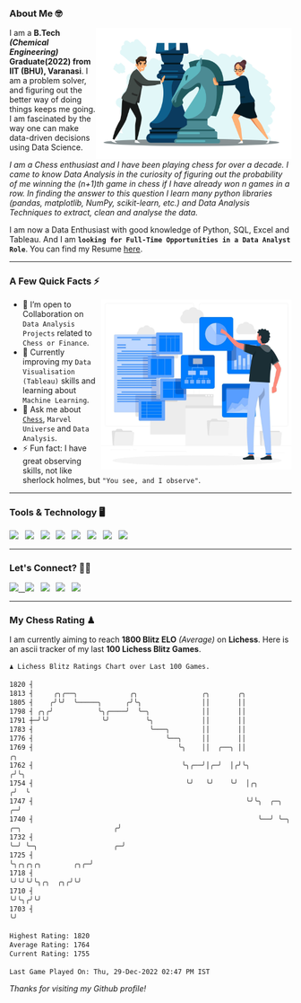 ### About Me 🤓
<img align="right" alt="Coding" width="350" src="https://github.com/Laxman-Lakhan/Laxman-Lakhan/blob/master/Assets/Chess_Vector.jpg">   

I am a **B.Tech** _**(Chemical Engineering)**_ **Graduate(2022) from IIT (BHU), Varanasi**. I am a problem solver, and figuring out the better way of doing things keeps me going. I am fascinated by the way one can make data-driven decisions using Data Science. 

_I am a Chess enthusiast and I have been playing chess for over a decade. I came to know Data Analysis in the curiosity of figuring out the probability of me winning the (n+1)th game in chess if I have already won n games in a row. In finding the answer to this question I learn many python libraries (pandas, matplotlib, NumPy, scikit-learn, etc.) and Data Analysis Techniques to extract, clean and analyse the data._

I am now a Data Enthusiast with good knowledge of Python, SQL, Excel and Tableau. And I am **`looking for Full-Time Opportunities in a Data Analyst Role`**. You can find my Resume
 [here](https://drive.google.com/file/d/1UIOoogRLj5eGQFQBkuvMmTISZVdl2Ok7/view?usp=sharing).


---

### A Few Quick Facts ⚡️
<img align="right" alt="Coding" width="340" src="https://github.com/Laxman-Lakhan/Laxman-Lakhan/blob/master/Assets/Data_Vector.jpg">   

- 🤝 I’m open to Collaboration on `Data Analysis Projects` related to `Chess or Finance`.
- 📖 Currently improving my `Data Visualisation (Tableau)` skills and learning about `Machine Learning`.
- 💬 Ask me about [`Chess`](https://lichess.org/@/YourKingIsInDanger), `Marvel Universe` and `Data Analysis`.
- ⚡️ Fun fact: I have great observing skills, not like sherlock holmes, but `"You see, and I observe"`.

---
### Tools & Technology 🖥

<img src="https://img.shields.io/badge/Python-white?logo=Python&logoColor=ColorName&style=ShieldStyle" /> &nbsp;
<img src="https://img.shields.io/badge/MySQL-white?logo=MySQL&logoColor=ColorName&style=ShieldStyle" /> &nbsp;
<img src="https://img.shields.io/badge/Tableau-white?logo=Tableau&logoColor=ColorName&style=ShieldStyle" /> &nbsp;
<img src="https://img.shields.io/badge/Excel-white?logo=Microsoft+Excel&logoColor=196F3D&style=ShieldStyle" /> &nbsp;
<img src="https://img.shields.io/badge/Jupyter-white?logo=Jupyter&logoColor=ColorName&style=ShieldStyle" /> &nbsp;
<img src="https://img.shields.io/badge/pandas-white?logo=Pandas&logoColor=000080&style=ShieldStyle" /> &nbsp;
<img src="https://img.shields.io/badge/numpy-white?logo=Numpy&logoColor=85C1E9&style=ShieldStyle" /> &nbsp;
<img src="https://img.shields.io/badge/scikit learn-white?logo=Scikit+Learn&logoColor=ColorName&style=ShieldStyle" /> &nbsp;



---

### Let's Connect? 🫳🏻

<a href="mailto:laxmansingh.lakhan@gmail.com"> <img src="https://img.icons8.com/fluent/48/000000/gmail.png" width="3.5%"/> &nbsp;
[<img src="https://img.icons8.com/color/48/000000/linkedin.png" width="3.5%"/>](https://www.linkedin.com/in/laxman-lakhan/)  &nbsp;
[<img src="https://img.icons8.com/fluent/48/000000/facebook-new.png" width="3.5%"/>](https://www.facebook.com/s.laxmanlakhan/)  &nbsp;
[<img src="https://img.icons8.com/fluent/48/000000/instagram-new.png" width="3.5%"/>](https://www.instagram.com/laxman.lakhan/)  &nbsp;
[<img src="https://img.icons8.com/color/48/000000/twitter.png" width="3.5%"/>](https://twitter.com/laxman__lakhan)  &nbsp;

 ---
  
### My Chess Rating ♟
  
I am currently aiming to reach **1800 Blitz ELO** *(Average)* on **Lichess**. Here is an ascii tracker of my last **100 Lichess Blitz Games**.

  ```
  ♟︎ 𝙻𝚒𝚌𝚑𝚎𝚜𝚜 𝙱𝚕𝚒𝚝𝚣 𝚁𝚊𝚝𝚒𝚗𝚐𝚜 𝙲𝚑𝚊𝚛𝚝 𝚘𝚟𝚎𝚛 𝙻𝚊𝚜𝚝 𝟷00 𝙶𝚊𝚖𝚎𝚜.
  
1820 ┤
1813 ┤     ╭╮╭──╮             ╭╮                ╭╮       ╭╮
1805 ┤    ╭╯╰╯  ╰─────╮      ╭╯╰╮               ││       ││
1798 ┤ ╭╮╭╯           ╰╮╭────╯  ╰─╮             ││       ││
1791 ┼─╯╰╯             ╰╯         ╰╮            ││       ││
1783 ┤                             ╰───╮        ││       ││
1776 ┤                                 ╰──╮     ││       ││
1769 ┤                                    ╰╮    ││  ╭──╮ ││                                           ╭╮
1762 ┤                                     ╰╮╭──╯│╭─╯  │╭╯╰╮                                         ╭╯╰╮
1754 ┤                                      ╰╯   ╰╯    ╰╯  │╭╮                                      ╭╯  ╰
1747 ┤                                                     ╰╯╰╮  ╭─╮                              ╭─╯
1740 ┤                                                        ╰──╯ ╰─╮ ╭─╮                       ╭╯
1732 ┤                                                               ╰─╯ ╰─╮                   ╭─╯
1725 ┤                                                                     ╰╮╭╮╭╮╭╮        ╭╮╭─╯
1718 ┤                                                                      ╰╯╰╯╰╯╰╮╭╮  ╭╮╭╯╰╯
1710 ┤                                                                             ╰╯╰╮╭╯╰╯
1703 ┤                                                                                ╰╯ 

Highest Rating: 1820
Average Rating: 1764
Current Rating: 1755 

Last Game Played On: Thu, 29-Dec-2022 02:47 PM IST
  ```
  
  
*Thanks for visiting my Github profile!*
